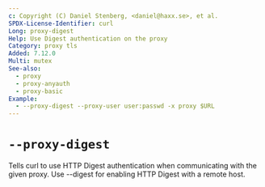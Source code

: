 ```yaml
---
c: Copyright (C) Daniel Stenberg, <daniel@haxx.se>, et al.
SPDX-License-Identifier: curl
Long: proxy-digest
Help: Use Digest authentication on the proxy
Category: proxy tls
Added: 7.12.0
Multi: mutex
See-also:
  - proxy
  - proxy-anyauth
  - proxy-basic
Example:
  - --proxy-digest --proxy-user user:passwd -x proxy $URL
---
```


# `--proxy-digest`

Tells curl to use HTTP Digest authentication when communicating with the given
proxy. Use --digest for enabling HTTP Digest with a remote host.
